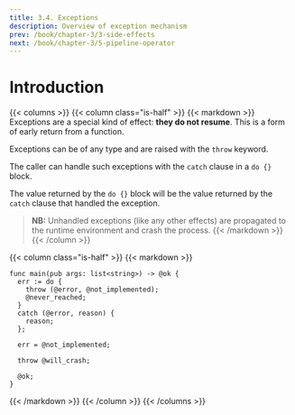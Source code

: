 ```yaml
---
title: 3.4. Exceptions
description: Overview of exception mechanism
prev: /book/chapter-3/3-side-effects
next: /book/chapter-3/5-pipeline-operator
---
```


# Introduction

{{< columns >}}
{{< column class="is-half" >}}
{{< markdown >}}
Exceptions are a special kind of effect: **they do not resume**.
This is a form of early return from a function.

Exceptions can be of any type and are raised with the `throw` keyword.

The caller can handle such exceptions with the `catch` clause in a `do {}`
block.

The value returned by the `do {}` block will be the value returned by the
`catch` clause that handled the exception.

> **NB:** Unhandled exceptions (like any other effects) are propagated to the
> runtime environment and crash the process.
{{< /markdown >}}
{{< /column >}}

{{< column class="is-half" >}}
{{< markdown >}}
```letlang
func main(pub args: list<string>) -> @ok {
  err := do {
    throw (@error, @not_implemented);
    @never_reached;
  }
  catch (@error, reason) {
    reason;
  };

  err = @not_implemented;

  throw @will_crash;

  @ok;
}
```
{{< /markdown >}}
{{< /column >}}
{{< /columns >}}
